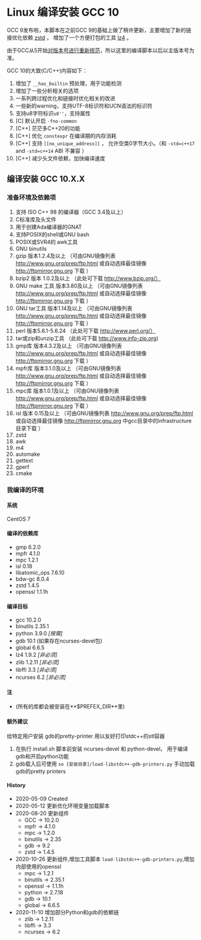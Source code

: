 Linux 编译安装 GCC 10
======

GCC 9发布啦，本脚本在之前GCC 9的基础上做了稍许更新，主要增加了新的链接优化依赖 [zstd](http://www.zstd.net) ， 增加了一个方便打包的工具 [lz4](https://github.com/lz4/lz4) 。

由于GCC从5开始[对版本号进行重新规范](https://gcc.gnu.org/develop.html#num_scheme)，所以这里的编译脚本以后以主版本号为准。

GCC 10的大致(C/C++)内容如下：

1. 增加了 ```__has_builtin``` 预处理，用于功能检测
2. 增加了一些分析相关的选项
3. 一系列跨过程优化和链接时优化相关的改进
4. 一些新的warning，支持UTF-8标识符和UCN语法的标识符
5. 支持u8字符标识```u8''```，支持属性
6. \[C\] 默认开启 ```-fno-common```
7.  \[C++\] 茫茫多C++20的功能
8.  \[C++\] 优化 ```constexpr``` 在编译期的内存消耗
9.  \[C++\] 支持 ```[[no_unique_address]]``` ， 允许空类0字节大小。（和 ```-std=c++17``` and ```-std=c++14``` ABI 不兼容 ）
10. \[C++\] 减少头文件依赖，加快编译速度

## 编译安装 GCC 10.X.X

### 准备环境及依赖项

1. 支持 ISO C++ 98 的编译器（GCC 3.4及以上）
2. C标准库及头文件
3. 用于创建Ada编译器的GNAT
4. 支持POSIX的shell或GNU bash
5. POSIX或SVR4的 awk工具
6. GNU binutils
7. gzip 版本1.2.4及以上     （可由GNU镜像列表 http://www.gnu.org/prep/ftp.html 或自动选择最佳镜像 http://ftpmirror.gnu.org 下载 ）
8. bzip2 版本 1.0.2及以上    （此处可下载 http://www.bzip.org/）
9. GNU make 工具 版本3.80及以上 （可由GNU镜像列表 http://www.gnu.org/prep/ftp.html 或自动选择最佳镜像 http://ftpmirror.gnu.org 下载 ）
10. GNU tar工具 版本1.14及以上   （可由GNU镜像列表 http://www.gnu.org/prep/ftp.html 或自动选择最佳镜像 http://ftpmirror.gnu.org 下载 ）
11. perl 版本5.6.1-5.6.24      （此处可下载 http://www.perl.org/）
12. tar或zip和unzip工具 （此处可下载 http://www.info-zip.org)
13. gmp库 版本4.3.2及以上 （可由GNU镜像列表 http://www.gnu.org/prep/ftp.html 或自动选择最佳镜像 http://ftpmirror.gnu.org 下载 ）
14. mpfr库 版本3.1.0及以上 （可由GNU镜像列表 http://www.gnu.org/prep/ftp.html 或自动选择最佳镜像 http://ftpmirror.gnu.org 下载 ）
15. mpc库 版本1.0.1及以上 （可由GNU镜像列表 http://www.gnu.org/prep/ftp.html 或自动选择最佳镜像 http://ftpmirror.gnu.org 下载 ）
16. isl 版本 0.15及以上 （可由GNU镜像列表 http://www.gnu.org/prep/ftp.html 或自动选择最佳镜像 http://ftpmirror.gnu.org 中gcc目录中的infrastructure目录下载 ）
17. zstd
18. awk
19. m4
20. automake
21. gettext
22. gperf
23. cmake

### 我编译的环境

#### 系统

CentOS 7

#### 编译的依赖库

+ gmp 6.2.0
+ mpfr 4.1.0
+ mpc 1.2.1
+ isl 0.18
+ libatomic_ops 7.6.10
+ bdw-gc 8.0.4
+ zstd 1.4.5
+ openssl 1.1.1h

#### 编译目标

+ gcc 10.2.0
+ binutils 2.35.1
+ python 3.9.0 *[按需]*
+ gdb 10.1 (如果存在ncurses-devel包)
+ global 6.6.5
+ lz4 1.9.2 *[非必须]*
+ zlib 1.2.11 *[非必须]*
+ libffi 3.3 *[非必须]*
+ ncurses 6.2 *[非必须]*

#### 注

+ (所有的库都会被安装在**$PREFEX_DIR**里)

#### 额外建议

给特定用户安装 gdb的pretty-printer 用以友好打印stdc++的stl容器

1. 在执行 install.sh 脚本前安装 ncurses-devel 和 python-devel， 用于编译gdb和开启python功能
2. gdb载入后可使用 ```so [安装目录]/load-libstdc++-gdb-printers.py``` 手动加载gdb的pretty printers

#### History

+ 2020-05-09    Created
+ 2020-05-12    更新优化环境变量加载脚本
+ 2020-08-20    更新组件
  + GCC       -> 10.2.0
  + mpfr      -> 4.1.0
  + mpc       -> 1.2.0
  + binutils  -> 2.35
  + gdb       -> 9.2
  + zstd      -> 1.4.5
+ 2020-10-26    更新组件,增加工具脚本 ```load-libstdc++-gdb-printers.py```,增加内部使用的openssl
  + mpc       -> 1.2.1
  + binutils  -> 2.35.1
  + openssl   -> 1.1.1h
  + python    -> 2.7.18
  + gdb       -> 10.1
  + global    -> 6.6.5
+ 2020-11-10    增加部分Python和gdb的依赖链
  + zlib      -> 1.2.11
  + libffi    -> 3.3
  + ncurses   -> 6.2
